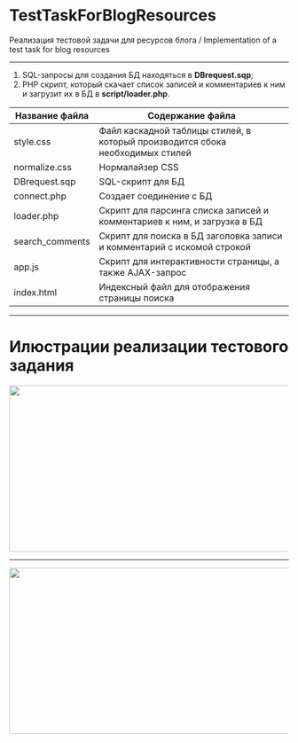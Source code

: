 # TestTaskForBlogResources
Реализация тестовой задачи для ресурсов блога / Implementation of a test task for blog resources

***

1) SQL-запросы для создания БД находяться в <b>DBrequest.sqp</b>;
2) PHP скрипт, который скачает список записей и комментариев к ним и загрузит их в БД в <b>script/loader.php</b>.

Название файла  | Содержание файла
----------------|----------------------
style.css       | Файл каскадной таблицы стилей, в который производится сбока необходимых стилей
normalize.css   | Нормалайзер CSS
DBrequest.sqp   | SQL-скрипт для БД
connect.php     | Создает соединение с БД 
loader.php      | Скрипт для парсинга списка записей и комментариев к ним, и загрузка в БД
search_comments | Скрипт для поиска в БД заголовка записи и комментарий с искомой строкой 
app.js          | Скрипт для интерактивности страницы, а также AJAX-запрос
index.html      | Индексный файл для отображения страницы поиска

---

# Илюстрации реализации тестового задания

<div align="center">
  <img src="https://github.com/Razor-Z-Pi/TestTaskForBlogResources/image/work.gif" width="600" height="300"/>
</div>

---

<div align="center">
  <img src="https://github.com/Razor-Z-Pi/TestTaskForBlogResources/image/Screenshot_work.png" width="600" height="300"/>
</div>